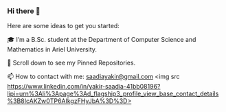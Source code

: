 ### Hi there 👋

Here are some ideas to get you started:


🎓 I’m a B.Sc. student at the Department of Computer Science and Mathematics in Ariel University.

📌 Scroll down to see my Pinned Repositories.

📫 How to contact with me: saadiayakir@gmail.com
<img src https://www.linkedin.com/in/yakir-saadia-41bb08196?lipi=urn%3Ali%3Apage%3Ad_flagship3_profile_view_base_contact_details%3B8IcAKZw0TP6AIkgzFHyJbA%3D%3D>
